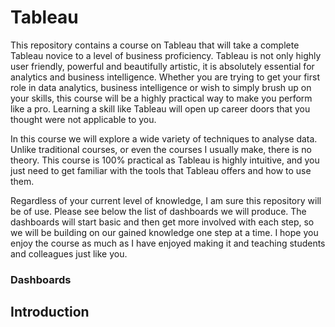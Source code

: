 # Tableau

This repository contains a course on Tableau that will take a complete Tableau novice to a level of business proficiency. Tableau is not only highly user friendly, powerful and beautifully artistic, it is absolutely essential for analytics and business intelligence. Whether you are trying to get your first role in data analytics, business intelligence or wish to simply brush up on your skills, this course will be a highly practical way to make you perform like a pro. Learning a skill like Tableau will open up career doors that you thought were not applicable to you.

In this course we will explore a wide variety of techniques to analyse data. Unlike traditional courses, or even the courses I usually make, there is no theory. This course is 100% practical as Tableau is highly intuitive, and you just need to get familiar with the tools that Tableau offers and how to use them.

Regardless of your current level of knowledge, I am sure this repository will be of use. Please see below the list of dashboards we will produce. The dashboards will start basic and then get more involved with each step, so we will be building on our gained knowledge one step at a time. I hope you enjoy the course as much as I have enjoyed making it and teaching students and colleagues just like you.

### Dashboards

## Introduction

